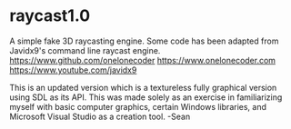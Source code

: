 # raycast1.0
A simple fake 3D raycasting engine.
Some code has been adapted from Javidx9's command line raycast engine.
https://www.github.com/onelonecoder
https://www.onelonecoder.com
https://www.youtube.com/javidx9

This is an updated version which is a textureless fully graphical version using SDL as its API.
This was made solely as an exercise in familiarizing myself with basic computer graphics, certain Windows libraries, and Microsoft Visual Studio as a creation tool.
-Sean
